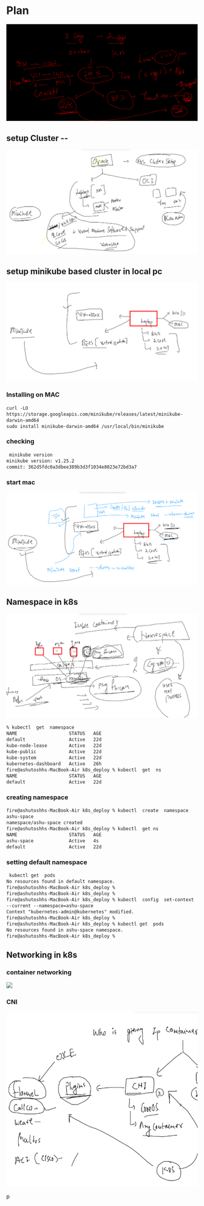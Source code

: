 # Plan 

<img src="plan.png">

## setup Cluster --

<img src="setup.png">

## setup minikube based cluster in local pc 

<img src="minikube.png">

### Installing on MAC 

```
curl -LO https://storage.googleapis.com/minikube/releases/latest/minikube-darwin-amd64
sudo install minikube-darwin-amd64 /usr/local/bin/minikube
```

### checking 

```
 minikube version 
minikube version: v1.25.2
commit: 362d5fdc0a3dbee389b3d3f1034e8023e72bd3a7
```

### start mac 

<img src="min.png">

## Namespace in k8s

<img src="ns.png">

```
% kubectl  get  namespace
NAME                   STATUS   AGE
default                Active   22d
kube-node-lease        Active   22d
kube-public            Active   22d
kube-system            Active   22d
kubernetes-dashboard   Active   26h
fire@ashutoshhs-MacBook-Air k8s_deploy % kubectl  get  ns       
NAME                   STATUS   AGE
default                Active   22d
```

### creating namespace 

```
fire@ashutoshhs-MacBook-Air k8s_deploy % kubectl  create  namespace  ashu-space 
namespace/ashu-space created
fire@ashutoshhs-MacBook-Air k8s_deploy % kubectl  get ns                        
NAME                   STATUS   AGE
ashu-space             Active   4s
default                Active   22d
```
### setting default namespace 

```
 kubectl get  pods
No resources found in default namespace.
fire@ashutoshhs-MacBook-Air k8s_deploy % 
fire@ashutoshhs-MacBook-Air k8s_deploy % 
fire@ashutoshhs-MacBook-Air k8s_deploy % kubectl  config  set-context --current --namespace=ashu-space
Context "kubernetes-admin@kubernetes" modified.
fire@ashutoshhs-MacBook-Air k8s_deploy % 
fire@ashutoshhs-MacBook-Air k8s_deploy % kubectl get  pods                                            
No resources found in ashu-space namespace.
fire@ashutoshhs-MacBook-Air k8s_deploy % 
```

## Networking in k8s

### container networking 

<img src="cnet.png">

### CNI 

<img src="cni.png">

p
